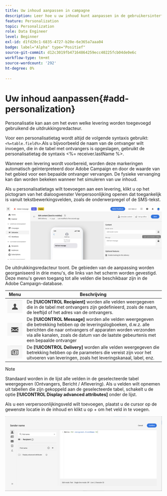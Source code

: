 ```yaml
---
title: Uw inhoud aanpassen in campagne
description: Leer hoe u uw inhoud kunt aanpassen in de gebruikersinterface van Adobe Campaign
feature: Personalization
topic: Personalization
role: Data Engineer
level: Beginner
exl-id: d1fd20c1-6835-4727-b20e-6e365a7aaa04
badge: label="Alpha" type="Positief"
source-git-commit: d12c3019fb47164864259ecc40225fcb04de0e6c
workflow-type: tm+mt
source-wordcount: '292'
ht-degree: 0%

---
```



# Uw inhoud aanpassen{#add-personalization}

Personalisatie kan aan om het even welke levering worden toegevoegd gebruikend de uitdrukkingsredacteur.

Voor een personalisatietag wordt altijd de volgende syntaxis gebruikt: `<%=table.field%>`.Als u bijvoorbeeld de naam van de ontvanger wilt invoegen, die in de tabel met ontvangers is opgeslagen, gebruikt de personalisatietag de syntaxis &lt;%= receiver.lastName %>.

Wanneer een levering wordt voorbereid, worden deze markeringen automatisch geïnterpreteerd door Adobe Campaign en door de waarde van het gebied voor een bepaalde ontvanger vervangen. De fysieke vervanging kan dan worden bekeken wanneer het simuleren van uw inhoud.

Als u personalisatietags wilt toevoegen aan een levering, klikt u op het pictogram van het dialoogvenster Verpersoonlijking openen dat toegankelijk is vanuit tekstbewerkingsvelden, zoals de onderwerpregel of de SMS-tekst.

![](assets/perso-access.png)

De uitdrukkingsredacteur toont. De gebieden van de aanpassing worden georganiseerd in drie menu&#39;s, die links van het scherm worden gevestigd. Deze menu&#39;s geven toegang tot alle velden die beschikbaar zijn in de Adobe Campaign-database.

| Menu | Beschrijving |
|-----|------------|
| ![](assets/do-not-localize/perso-recipients-menu.png) | De **[!UICONTROL Recipient]** worden alle velden weergegeven die in de tabel met ontvangers zijn gedefinieerd, zoals de naam, de leeftijd of het adres van de ontvangers. |
| ![](assets/do-not-localize/perso-message-menu.png) | De **[!UICONTROL Message]** worden alle velden weergegeven die betrekking hebben op de leveringslogboeken, d.w.z. alle berichten die naar ontvangers of apparaten worden verzonden via alle kanalen, zoals de datum van de laatste gebeurtenis met een bepaalde ontvanger |
| ![](assets/do-not-localize/perso-delivery-menu.png) | De **[!UICONTROL Delivery]** worden alle velden weergegeven die betrekking hebben op de parameters die vereist zijn voor het uitvoeren van leveringen, zoals het leveringskanaal, label, enz. |

>[!NOTE]
>
>Standaard worden in de lijst alle velden in de geselecteerde tabel weergegeven (Ontvangers, Bericht / Aflevering). Als u velden wilt opnemen uit tabellen die zijn gekoppeld aan de geselecteerde tabel, schakelt u de optie **[!UICONTROL Display advanced attributes]** onder de lijst.

Als u een verpersoonlijkingsveld wilt toevoegen, plaatst u de cursor op de gewenste locatie in de inhoud en klikt u op + om het veld in te voegen.

![](assets/perso-insert-field.png)
